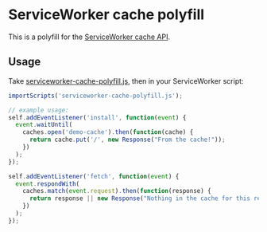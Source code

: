 # ServiceWorker cache polyfill

This is a polyfill for the [ServiceWorker cache API](http://slightlyoff.github.io/ServiceWorker/spec/service_worker/#cache-storage-interface).

## Usage

Take [serviceworker-cache-polyfill.js](https://github.com/coonsta/cache-polyfill/blob/master/dist/serviceworker-cache-polyfill.js), then in your ServiceWorker script:

```js
importScripts('serviceworker-cache-polyfill.js');

// example usage:
self.addEventListener('install', function(event) {
  event.waitUntil(
    caches.open('demo-cache').then(function(cache) {
      return cache.put('/', new Response("From the cache!"));
    })
  );
});

self.addEventListener('fetch', function(event) {
  event.respondWith(
    caches.match(event.request).then(function(response) {
      return response || new Response("Nothing in the cache for this request");
    })
  );
});
```
